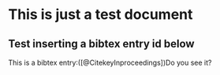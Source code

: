 # This is just a test document

## Test inserting a bibtex entry id below

This is a bibtex entry:([@CitekeyInproceedings])Do you see it?
